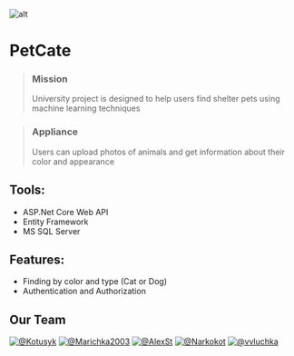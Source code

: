 ![alt](https://libg.s3.us-east-2.amazonaws.com/download/Best-Friend.jpg "shih-tzu")


# PetCate
>### **Mission**
> University project is designed to help users find shelter pets using machine learning techniques

>### **Appliance**
> Users can upload photos of animals and get information about their color and appearance

## Tools:
* ASP.Net Core Web API
* Entity Framework
* MS SQL Server

## Features:
* Finding by color and type (Cat or Dog)
* Authentication and Authorization
  
## Our Team
[![@Kotusyk](https://avatars.githubusercontent.com/u/72945528?s=100&v=4)](https://github.com/Kotusyk)
[![@Marichka2003](https://avatars.githubusercontent.com/u/91660359?s=100&v=4)](https://github.com/Marichka2003)
[![@AlexSt](https://avatars.githubusercontent.com/u/91662274?s=100&v=4)](https://github.com/AlexStepanyk5)
[![@Narkokot](https://avatars.githubusercontent.com/u/71886509?s=100&v=4)](https://github.com/Narkokot)
[![@vvluchka](https://avatars.githubusercontent.com/u/85413844?s=100&v=4)](https://github.com/vvluchka)


